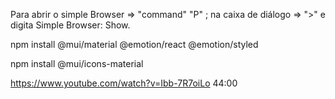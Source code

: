 Para abrir o simple Browser => "command" "P" ; na caixa de diálogo => ">" e digita Simple Browser: Show.

npm install @mui/material @emotion/react @emotion/styled 

npm install @mui/icons-material 

https://www.youtube.com/watch?v=Ibb-7R7oiLo
44:00